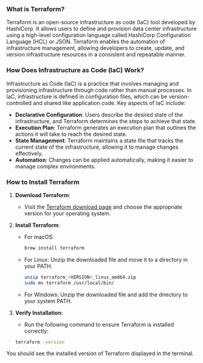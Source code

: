 ### What is Terraform?

Terraform is an open-source infrastructure as code (IaC) tool developed by HashiCorp. It allows users to define and provision data center infrastructure using a high-level configuration language called HashiCorp Configuration Language (HCL) or JSON. Terraform enables the automation of infrastructure management, allowing developers to create, update, and version infrastructure resources in a consistent and repeatable manner.

### How Does Infrastructure as Code (IaC) Work?

Infrastructure as Code (IaC) is a practice that involves managing and provisioning infrastructure through code rather than manual processes. In IaC, infrastructure is defined in configuration files, which can be version-controlled and shared like application code. Key aspects of IaC include:

- **Declarative Configuration**: Users describe the desired state of the infrastructure, and Terraform determines the steps to achieve that state.
- **Execution Plan**: Terraform generates an execution plan that outlines the actions it will take to reach the desired state.
- **State Management**: Terraform maintains a state file that tracks the current state of the infrastructure, allowing it to manage changes effectively.
- **Automation**: Changes can be applied automatically, making it easier to manage complex environments.

### How to Install Terraform

1. **Download Terraform**:
   - Visit the [Terraform download page](https://www.terraform.io/downloads.html) and choose the appropriate version for your operating system.

2. **Install Terraform**:
   - For macOS:
     ```bash
     brew install terraform
     ```
   - For Linux:
     Unzip the downloaded file and move it to a directory in your PATH.
     ```bash
     unzip terraform_<VERSION>_linux_amd64.zip
     sudo mv terraform /usr/local/bin/
     ```
   - For Windows:
     Unzip the downloaded file and add the directory to your system PATH.

3. **Verify Installation**:
   - Run the following command to ensure Terraform is installed correctly:
   ```bash
   terraform -version
   ```

You should see the installed version of Terraform displayed in the terminal.
